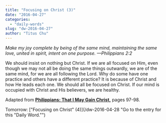 ```yaml
---
title: "Focusing on Christ (3)"
date: "2016-04-27"
categories: 
  - "daily-words"
slug: "dw-2016-04-27"
author: "Titus Chu"
---
```


_Make my joy complete by being of the same mind, maintaining the same love, united in spirit, intent on one purpose._ _—Philippians 2:2_

We should insist on nothing but Christ. If we are all focused on Him, even though we may not all be doing the same things outwardly, we are of the same mind, for we are all following the Lord. Why do some have one practice and others have a different practice? It is because of Christ and how He leads each one. We should all be focused on Christ. If our mind is occupied with Christ and His believers, we are healthy.

Adapted from __[Philippians: That I May Gain Christ,](/book-philippians/ "Go to the listing for this book.")__ pages 97-98.

Tomorrow: ["Focusing on Christ" (4)](/dw-2016-04-28 "Go to the entry for this "Daily Word."")

